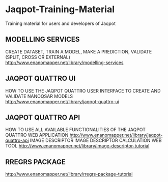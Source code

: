 # Jaqpot-Training-Material
Training material for users and developers of Jaqpot

MODELLING SERVICES
--------------------------------------------------------------------------------------------------------
CREATE DATASET, TRAIN A MODEL, MAKE A PREDICTION, VALIDATE (SPLIT, CROSS OR EXTERNAL)
http://www.enanomapper.net/library/modelling-services

JAQPOT QUATTRO UI
--------------------------------------------------------------------------------------------------------
HOW TO USE THE JAQPOT QUATTRO USER INTERFACE TO CREATE AND VALIDATE NANOQSAR MODELS
http://www.enanomapper.net/library/jaqpot-quattro-ui

JAQPOT QUATTRO API
--------------------------------------------------------------------------------------------------------
HOW TO USE ALL AVAILABLE FUNCTIONALITIES OF THE JAQPOT QUATTRO WEB APPLICATION
http://www.enanomapper.net/library/jaqpot-quattro-api
IMAGE DESCRIPTOR 
IMAGE DESCRIPTOR CALCULATION WEB TOOL
http://www.enanomapper.net/library/image-descriptor-tutorial

RREGRS PACKAGE 
--------------------------------------------------------------------------------------------------------
http://www.enanomapper.net/library/rregrs-package-tutorial
